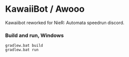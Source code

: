 # KawaiiBot / Awooo
Kawaiibot reworked for NieR: Automata speedrun discord.


### Build and run, Windows
```
gradlew.bat build
gradlew.bat run
```
